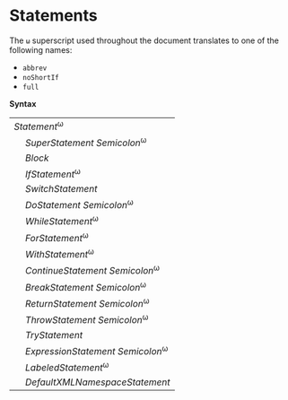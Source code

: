 # Statements

The `ω` superscript used throughout the document translates to one of the following names:

* `abbrev`
* `noShortIf`
* `full`

**Syntax**

<table>
    <tr>
        <td colspan="2"><i>Statement</i><sup>ω</sup></td>
    </tr>
    <tr>
        <td>&nbsp;</td><td><i>SuperStatement</i> <i>Semicolon</i><sup>ω</sup></td>
    </tr>
    <tr>
        <td>&nbsp;</td><td><i>Block</i></td>
    </tr>
    <tr>
        <td>&nbsp;</td><td><i>IfStatement</i><sup>ω</sup></td>
    </tr>
    <tr>
        <td>&nbsp;</td><td><i>SwitchStatement</i></td>
    </tr>
    <tr>
        <td>&nbsp;</td><td><i>DoStatement</i> <i>Semicolon</i><sup>ω</sup></td>
    </tr>
    <tr>
        <td>&nbsp;</td><td><i>WhileStatement</i><sup>ω</sup></td>
    </tr>
    <tr>
        <td>&nbsp;</td><td><i>ForStatement</i><sup>ω</sup></td>
    </tr>
    <tr>
        <td>&nbsp;</td><td><i>WithStatement</i><sup>ω</sup></td>
    </tr>
    <tr>
        <td>&nbsp;</td><td><i>ContinueStatement</i> <i>Semicolon</i><sup>ω</sup></td>
    </tr>
    <tr>
        <td>&nbsp;</td><td><i>BreakStatement</i> <i>Semicolon</i><sup>ω</sup></td>
    </tr>
    <tr>
        <td>&nbsp;</td><td><i>ReturnStatement</i> <i>Semicolon</i><sup>ω</sup></td>
    </tr>
    <tr>
        <td>&nbsp;</td><td><i>ThrowStatement</i> <i>Semicolon</i><sup>ω</sup></td>
    </tr>
    <tr>
        <td>&nbsp;</td><td><i>TryStatement</i></td>
    </tr>
    <tr>
        <td>&nbsp;</td><td><i>ExpressionStatement</i> <i>Semicolon</i><sup>ω</sup></td>
    </tr>
    <tr>
        <td>&nbsp;</td><td><i>LabeledStatement</i><sup>ω</sup></td>
    </tr>
    <tr>
        <td>&nbsp;</td><td><i>DefaultXMLNamespaceStatement</i></td>
    </tr>
</table>